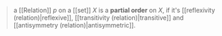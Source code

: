 > a [[Relation]] $p$ on a [[set]] $X$ is a **partial order** on $X$, if it's [[reflexivity (relation)|reflexive]], [[transitivity (relation)|transitive]] and
>  [[antisymmetry (relation)|antisymmetric]].